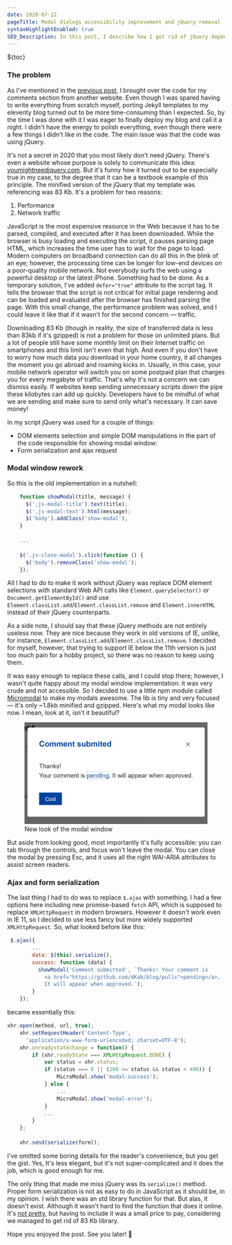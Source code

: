 ```yaml
---
date: 2020-07-12
pageTitle: Modal dialogs accessibility improvement and jQuery removal
syntaxHighlightEnabled: true
SEO_Description: In this post, I describe how I got rid of jQuery dependency in my comment form. I also talk about Micromodal npm package — minimalistic accessible modal window library.
---
```


${toc}

### The problem

As I've mentioned in the [previous post](/posts/eleventy-staticman/#staticman-for-comments), I brought over the code for my comments section from another website. Even though I was spared having to write everything from scratch myself, porting Jekyll templates to my eleventy blog turned out to be more time-consuming than I expected. So, by the time I was done with it I was eager to finally deploy my blog and call it a night. I didn't have the energy to polish everything, even though there were a few things I didn't like in the code. The main issue was that the code was using jQuery. 

It's not a secret in 2020 that you most likely don't need jQuery. There's even a website whose purpose is solely to communicate this idea: [youmightneedjquery.com](http://youmightnotneedjquery.com/). But it's funny how it turned out to be especially true in my case, to the degree that it can be a textbook example of this principle. The minified version of the jQuery that my template was referencing was 83 Kb.
It's a problem for two reasons:

1. Performance
2. Network traffic

JavaScript is the most expensive resource in the Web because it has to be parsed, compiled, and executed after it has been downloaded. While the browser is busy loading and executing the script, it pauses parsing page HTML, which increases the time user has to wait for the page to load. Modern computers on broadband connection can do all this in the blink of an eye; however, the processing time can be longer for low-end devices on a poor-quality mobile network. Not everybody surfs the web using a powerful desktop or the latest iPhone. Something had to be done. As a temporary solution, I've added `defer="true"` attribute to the script tag. It tells the browser that the script is not critical for initial page rendering and can be loaded and evaluated after the browser has finished parsing the page. With this small change, the performance problem was solved, and I could leave it like that if it wasn't for the second concern — traffic.

Downloading 83 Kb (though in reality, the size of transferred data is less than 83kb if it's gzipped) is not a problem for those on unlimited plans. But a lot of people still have some monthly limit on their Internet traffic on smartphones and this limit isn't even that high. And even if you don't have to worry how much data you download in your home country, it all changes the moment you go abroad and roaming kicks in. Usually, in this case, your mobile network operator will switch you on some postpaid plan that charges you for every megabyte of traffic. That's why it's not a concern we can dismiss easily. If websites keep sending unnecessary scripts down the pipe these kilobytes can add up quickly. Developers have to be mindful of what we are sending and make sure to send only what's necessary. It can save money!

In my script jQuery was used for a couple of things:

 - DOM elements selection and simple DOM manipulations in the part of the code responsible for showing modal window: 
 - Form serialization and ajax request

### Modal window rework
So this is the old implementation in a nutshell:

``` js
    function showModal(title, message) {
      $('.js-modal-title').text(title);
      $('.js-modal-text').html(message);
      $('body').addClass('show-modal');
    }

    ...

    $('.js-close-modal').click(function () {
      $('body').removeClass('show-modal');
    });
```

All I had to do to make it work without jQuery was replace DOM element selections with standard Web API calls like `Element.querySelector()` or `Document.getElementById()` and use `Element.classList.add`/`Element.classList.remove` and `Element.innerHTML` instead of their jQuery counterparts. 

As a side note, I should say that these jQuery methods are not entirely useless now. They are nice because they work in old versions of IE, unlike, for instance, `Element.classList.add`/`Element.classList.remove`. I decided for myself, however, that trying to support IE below the 11th version is just too much pain for a hobby project, so there was no reason to keep using them.

It was easy enough to replace these calls, and I could stop there; however, I wasn't quite happy about my modal window implementation: it was very crude and not accessible. So I decided to use a little npm module called [
Micromodal](https://github.com/ghosh/micromodal) to make my modals awesome. The lib is tiny and very focused — it's only ~1.8kb minified and gzipped. Here's what my modal looks like now. I mean, look at it, isn't it beautiful?

<figure>
  <picture>
    <source srcset="/assets/images/modal.png" media="(min-width: 800px)" />
    <source srcset="/assets/images/modal-small.png" media="(max-width: 800px)" />
    <img src="/assets/images/modal-small.png" alt="Screenshot of a modal window, using Micromodal module" /> 
  </picture>
  <span class="image-caption">New look of the modal window</span>  
</figure>

But aside from looking good, most importantly it's fully accessible: you can tab through the controls, and focus won't leave the modal. You can close the modal by pressing Esc, and it uses all the right WAI-ARIA attributes to assist screen readers.

### Ajax and form serialization

The last thing I had to do was to replace `$.ajax` with something. I had a few options here including new promise-based `fetch` API, which is supposed to replace `XMLHttpRequest` in modern browsers. However it doesn't work even in IE 11, so I decided to use less fancy but more widely supported `XMLHttpRequest`. So, what looked before like this:

``` js
 $.ajax({
        ...
        data: $(this).serialize(),
        success: function (data) {
          showModal('Comment submitted', `Thanks! Your comment is 
            <a href="https://github.com/dKab/blog/pulls">pending</a>.
            It will appear when approved.`);
        }
    });
```

became essentially this:

``` js
xhr.open(method, url, true);
    xhr.setRequestHeader('Content-Type', 
      'application/x-www-form-urlencoded; charset=UTF-8');
    xhr.onreadystatechange = function() {
        if (xhr.readyState === XMLHttpRequest.DONE) {
            var status = xhr.status;
            if (status === 0 || (200 <= status && status < 400)) {
                MicroModal.show('modal-success');
            } else {
                ...
                MicroModal.show('modal-error');
            }
            ...
        }
    };

    xhr.send(serialize(form));
```

I've omitted some boring details for the reader's convenience, but you get the gist. Yes, It's less elegant, but it's not super-complicated and it does the job, which is good enough for me.

The only thing that made me miss jQuery was its `serialize()` method. Proper form serialization is not as easy to do in JavaScript as it should be, in my opinion. I wish there was an std library function for that. But alas, it doesn't exist. Although it wasn't hard to find the function that does it online. It's [not pretty](https://github.com/dKab/blog/blob/master/assets/main.js#L43), but having to include it was a small price to pay, considering we managed to get rid of 83 Kb library.

Hope you enjoyed the post. See you later! 👋


